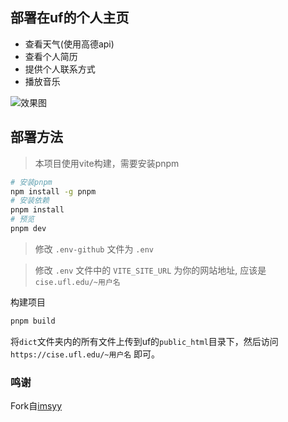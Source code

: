 ## 部署在uf的个人主页

- 查看天气(使用高德api)
- 查看个人简历
- 提供个人联系方式
- 播放音乐

![效果图](https://08cb9bad.telegraph-image-qjf.pages.dev/file/cc29daab464ee9d7ab8e0.png)

## 部署方法
> 本项目使用vite构建，需要安装pnpm
```bash
# 安装pnpm
npm install -g pnpm
# 安装依赖
pnpm install
# 预览
pnpm dev
``` 
> 修改 `.env-github` 文件为 `.env`

> 修改 `.env` 文件中的 `VITE_SITE_URL` 为你的网站地址, 应该是 `cise.ufl.edu/~用户名`

构建项目
```bash
pnpm build
```

将`dict`文件夹内的所有文件上传到uf的`public_html`目录下，然后访问 `https://cise.ufl.edu/~用户名` 即可。
### 鸣谢
Fork自[imsyy](https://github.com/imsyy/home)
